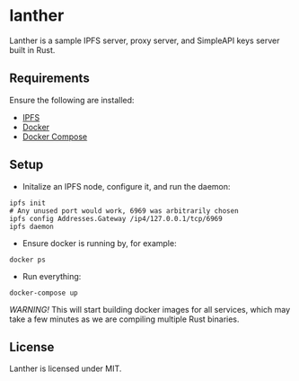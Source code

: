 # lanther

Lanther is a sample IPFS server, proxy server, and SimpleAPI keys server built in Rust.

## Requirements

Ensure the following are installed:

* [IPFS](https://ipfs.io/)
* [Docker](https://docs.docker.com/engine/install/)
* [Docker Compose](https://docs.docker.com/compose/install/)

## Setup

* Initalize an IPFS node, configure it, and run the daemon:

``` shell
ipfs init
# Any unused port would work, 6969 was arbitrarily chosen
ipfs config Addresses.Gateway /ip4/127.0.0.1/tcp/6969
ipfs daemon
```

* Ensure docker is running by, for example:

``` shell
docker ps
```

* Run everything:

``` shell
docker-compose up
```

*WARNING!* This will start building docker images for all services, which may take a few minutes as we are compiling multiple Rust binaries.

## License

Lanther is licensed under MIT.
